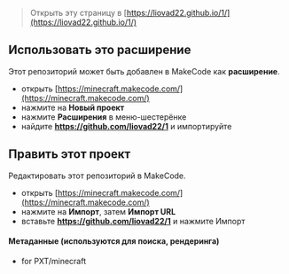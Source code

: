 
> Открыть эту страницу в [https://liovad22.github.io/1/](https://liovad22.github.io/1/)

## Использовать это расширение

Этот репозиторий может быть добавлен в MakeCode как **расширение**.

* открыть [https://minecraft.makecode.com/](https://minecraft.makecode.com/)
* нажмите на **Новый проект**
* нажмите **Расширения** в меню-шестерёнке
* найдите **https://github.com/liovad22/1** и импортируйте

## Править этот проект

Редактировать этот репозиторий в MakeCode.

* открыть [https://minecraft.makecode.com/](https://minecraft.makecode.com/)
* нажмите на **Импорт**, затем **Импорт URL**
* вставьте **https://github.com/liovad22/1** и нажмите Импорт

#### Метаданные (используются для поиска, рендеринга)

* for PXT/minecraft
<script src="https://makecode.com/gh-pages-embed.js"></script><script>makeCodeRender("{{ site.makecode.home_url }}", "{{ site.github.owner_name }}/{{ site.github.repository_name }}");</script>
